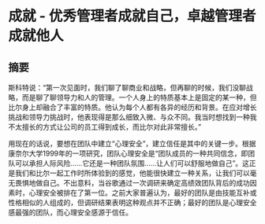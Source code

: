 # 成就 - 优秀管理者成就自己，卓越管理者成就他人
## 摘要
斯科特说：“第一次见面时，我们聊了聊商业和战略，但再聊的时候，我们没聊战略，而是聊了聊领导力和人的管理。一个人身上的特质基本上是固定的某一种，但比尔身上却融合了丰富的特质。他认为每个人都有各异的经历和背景。在应对增长挑战和领导力挑战时，他表现得是那么细致入微、与众不同。我当时想找到一种我不太擅长的方式让公司的员工得到成长，而比尔对此非常擅长。”

用现在的话说，要想在团队中建立“心理安全”，建立信任是其中的关键一步。根据康奈尔大学1999年的一项研究，团队心理安全是“团队成员的一种共同信念，即团队可以承担人际风险……它还是一种团队氛围……让人们可以舒服地做自己”。这正是我们和比尔一起工作时所体验到的感觉，他能很快建立一种关系，让我们可以毫无畏惧地做自己。不出意料，当谷歌通过一次调研来确定高绩效团队背后的成功因素时，心理安全被排在了第一位。之前大家普遍认为，最好的团队是由技能互补或性格相似的人组成的，但调研结果表明这种观点并不正确；最好的团队是心理安全感最强的团队，而心理安全感源于信任。